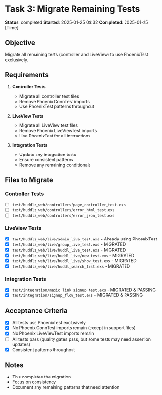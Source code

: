 # Task 3: Migrate Remaining Tests

**Status**: completed
**Started**: 2025-01-25 09:32
**Completed**: 2025-01-25 [Time]

## Objective
Migrate all remaining tests (controller and LiveView) to use PhoenixTest exclusively.

## Requirements

1. **Controller Tests**
   - Migrate all controller test files
   - Remove Phoenix.ConnTest imports
   - Use PhoenixTest patterns throughout

2. **LiveView Tests**
   - Migrate all LiveView test files
   - Remove Phoenix.LiveViewTest imports
   - Use PhoenixTest for all interactions

3. **Integration Tests**
   - Update any integration tests
   - Ensure consistent patterns
   - Remove any remaining conditionals

## Files to Migrate

### Controller Tests
- [ ] `test/huddlz_web/controllers/page_controller_test.exs`
- [ ] `test/huddlz_web/controllers/error_html_test.exs`
- [ ] `test/huddlz_web/controllers/error_json_test.exs`

### LiveView Tests
- [x] `test/huddlz_web/live/admin_live_test.exs` - Already using PhoenixTest
- [x] `test/huddlz_web/live/group_live_test.exs` - MIGRATED
- [x] `test/huddlz_web/live/huddl_live_test.exs` - MIGRATED
- [x] `test/huddlz_web/live/huddl_live/new_test.exs` - MIGRATED
- [x] `test/huddlz_web/live/huddl_live/show_test.exs` - MIGRATED
- [x] `test/huddlz_web/live/huddl_search_test.exs` - MIGRATED

### Integration Tests
- [x] `test/integration/magic_link_signup_test.exs` - MIGRATED & PASSING
- [x] `test/integration/signup_flow_test.exs` - MIGRATED & PASSING

## Acceptance Criteria

- [x] All tests use PhoenixTest exclusively
- [x] No Phoenix.ConnTest imports remain (except in support files)
- [x] No Phoenix.LiveViewTest imports remain
- [ ] All tests pass (quality gates pass, but some tests may need assertion updates)
- [x] Consistent patterns throughout

## Notes

- This completes the migration
- Focus on consistency
- Document any remaining patterns that need attention